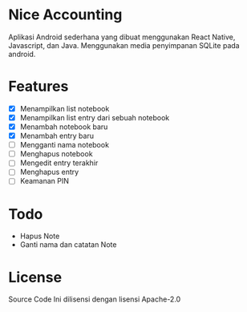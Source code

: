 # Nice Accounting

Aplikasi Android sederhana yang dibuat menggunakan React Native, Javascript, dan Java.
Menggunakan media penyimpanan SQLite pada android.


# Features
- [x]  Menampilkan list notebook
- [x]  Menampilkan list entry dari sebuah notebook
- [x]  Menambah notebook baru
- [x]  Menambah entry baru
- [ ]  Mengganti nama notebook
- [ ]  Menghapus notebook
- [ ]  Mengedit entry terakhir
- [ ]  Menghapus entry
- [ ]  Keamanan PIN

# Todo

  - Hapus Note
  - Ganti nama dan catatan Note



# License
Source Code Ini dilisensi dengan lisensi Apache-2.0
